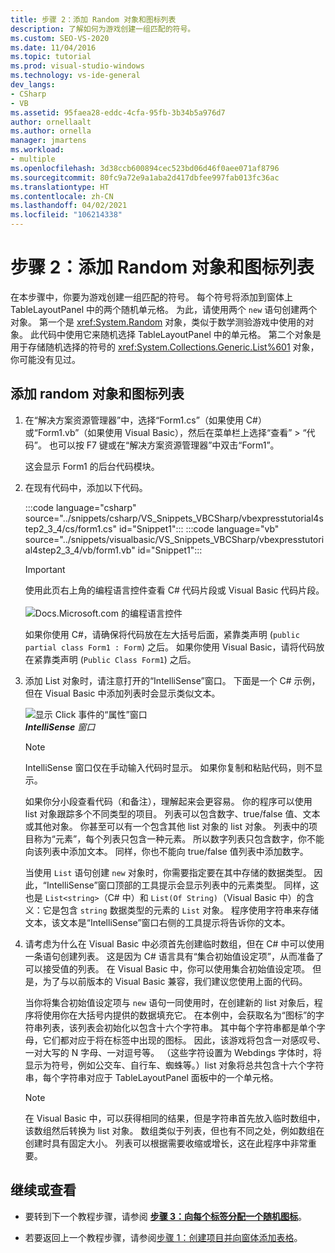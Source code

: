 ```yaml
---
title: 步骤 2：添加 Random 对象和图标列表
description: 了解如何为游戏创建一组匹配的符号。
ms.custom: SEO-VS-2020
ms.date: 11/04/2016
ms.topic: tutorial
ms.prod: visual-studio-windows
ms.technology: vs-ide-general
dev_langs:
- CSharp
- VB
ms.assetid: 95faea28-eddc-4cfa-95fb-3b34b5a976d7
author: ornellaalt
ms.author: ornella
manager: jmartens
ms.workload:
- multiple
ms.openlocfilehash: 3d38ccb600894cec523bd06d46f0aee071af8796
ms.sourcegitcommit: 80fc9a72e9a1aba2d417dbfee997fab013fc36ac
ms.translationtype: HT
ms.contentlocale: zh-CN
ms.lasthandoff: 04/02/2021
ms.locfileid: "106214338"
---
```

# <a name="step-2-add-a-random-object-and-a-list-of-icons"></a>步骤 2：添加 Random 对象和图标列表

在本步骤中，你要为游戏创建一组匹配的符号。 每个符号将添加到窗体上 TableLayoutPanel 中的两个随机单元格。 为此，请使用两个 `new` 语句创建两个对象。 第一个是 <xref:System.Random> 对象，类似于数学测验游戏中使用的对象。 此代码中使用它来随机选择 TableLayoutPanel 中的单元格。 第二个对象是用于存储随机选择的符号的 <xref:System.Collections.Generic.List%601> 对象，你可能没有见过。

## <a name="to-add-a-random-object-and-a-list-of-icons"></a>添加 random 对象和图标列表

1. 在“解决方案资源管理器”中，选择“Form1.cs”（如果使用 C#）或“Form1.vb”（如果使用 Visual Basic），然后在菜单栏上选择“查看” > “代码”。 也可以按 F7 键或在“解决方案资源管理器”中双击“Form1”。

     这会显示 Form1 的后台代码模块。

2. 在现有代码中，添加以下代码。

     :::code language="csharp" source="../snippets/csharp/VS_Snippets_VBCSharp/vbexpresstutorial4step2_3_4/cs/form1.cs" id="Snippet1":::
     :::code language="vb" source="../snippets/visualbasic/VS_Snippets_VBCSharp/vbexpresstutorial4step2_3_4/vb/form1.vb" id="Snippet1":::

      > [!IMPORTANT]
      > 使用此页右上角的编程语言控件查看 C# 代码片段或 Visual Basic 代码片段。<br><br>![Docs.Microsoft.com 的编程语言控件](../ide/media/docs-programming-language-control.png)

      如果你使用 C#，请确保将代码放在左大括号后面，紧靠类声明 (`public partial class Form1 : Form`) 之后。 如果你使用 Visual Basic，请将代码放在紧靠类声明 (`Public Class Form1`) 之后。

3. 添加 List 对象时，请注意打开的“IntelliSense”窗口。 下面是一个 C# 示例，但在 Visual Basic 中添加列表时会显示类似文本。

     ![显示 Click 事件的“属性”窗口](../ide/media/express_listintellisense.png)<br/>***IntelliSense** 窗口*

    > [!NOTE]
    > IntelliSense 窗口仅在手动输入代码时显示。 如果你复制和粘贴代码，则不显示。

     如果你分小段查看代码（和备注），理解起来会更容易。 你的程序可以使用 list 对象跟踪多个不同类型的项目。 列表可以包含数字、true/false 值、文本或其他对象。 你甚至可以有一个包含其他 list 对象的 list 对象。 列表中的项目称为“元素”，每个列表只包含一种元素。 所以数字列表只包含数字，你不能向该列表中添加文本。 同样，你也不能向 true/false 值列表中添加数字。

     当使用 `List` 语句创建 `new` 对象时，你需要指定要在其中存储的数据类型。 因此，“IntelliSense”窗口顶部的工具提示会显示列表中的元素类型。 同样，这也是 `List<string>`（C# 中）和 `List(Of String)`（Visual Basic 中）的含义：它是包含 `string` 数据类型的元素的 `List` 对象。 程序使用字符串来存储文本，该文本是“IntelliSense”窗口右侧的工具提示将告诉你的文本。

4. 请考虑为什么在 Visual Basic 中必须首先创建临时数组，但在 C# 中可以使用一条语句创建列表。 这是因为 C# 语言具有“集合初始值设定项”，从而准备了可以接受值的列表。 在 Visual Basic 中，你可以使用集合初始值设定项。 但是，为了与以前版本的 Visual Basic 兼容，我们建议您使用上面的代码。

     当你将集合初始值设定项与 `new` 语句一同使用时，在创建新的 list 对象后，程序将使用你在大括号内提供的数据填充它。 在本例中，会获取名为“图标”的字符串列表，该列表会初始化以包含十六个字符串。 其中每个字符串都是单个字母，它们都对应于将在标签中出现的图标。 因此，该游戏将包含一对感叹号、一对大写的 N 字母、一对逗号等。 （这些字符设置为 Webdings 字体时，将显示为符号，例如公交车、自行车、蜘蛛等。）list 对象将总共包含十六个字符串，每个字符串对应于 TableLayoutPanel 面板中的一个单元格。

    > [!NOTE]
    > 在 Visual Basic 中，可以获得相同的结果，但是字符串首先放入临时数组中，该数组然后转换为 list 对象。 数组类似于列表，但也有不同之处，例如数组在创建时具有固定大小。 列表可以根据需要收缩或增长，这在此程序中非常重要。

## <a name="to-continue-or-review"></a>继续或查看

- 要转到下一个教程步骤，请参阅 [**步骤 3：向每个标签分配一个随机图标**](../ide/step-3-assign-a-random-icon-to-each-label.md)。

- 若要返回上一个教程步骤，请参阅[步骤 1：创建项目并向窗体添加表格](../ide/step-1-create-a-project-and-add-a-table-to-your-form.md)。
